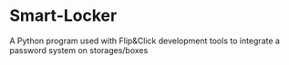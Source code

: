# Smart-Locker
A Python program used with Flip&amp;Click development tools to integrate a password system on storages/boxes
